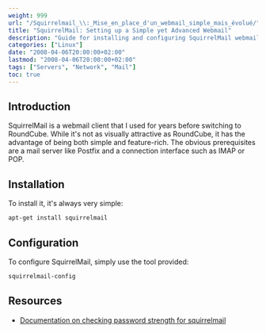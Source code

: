 ```yaml
---
weight: 999
url: "/Squirrelmail_\\:_Mise_en_place_d'un_webmail_simple_mais_évolué/"
title: "SquirrelMail: Setting up a Simple yet Advanced Webmail"
description: "Guide for installing and configuring SquirrelMail webmail solution"
categories: ["Linux"]
date: "2008-04-06T20:00:00+02:00"
lastmod: "2008-04-06T20:00:00+02:00"
tags: ["Servers", "Network", "Mail"]
toc: true
---
```


## Introduction

SquirrelMail is a webmail client that I used for years before switching to RoundCube. While it's not as visually attractive as RoundCube, it has the advantage of being both simple and feature-rich. The obvious prerequisites are a mail server like Postfix and a connection interface such as IMAP or POP.

## Installation

To install it, it's always very simple:

```bash
apt-get install squirrelmail
```

## Configuration

To configure SquirrelMail, simply use the tool provided:

```bash
squirrelmail-config
```

## Resources
- [Documentation on checking password strength for squirrelmail](/pdf/checking_password_strength_for_squirrelmail.pdf)
